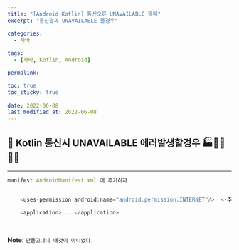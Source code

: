 ```yaml
---
title: "[Android-Kotlin] 통신오류 UNAVAILABLE 뜰때"
excerpt: "통신결과 UNAVAILABLE 뜰경우"

categories:
  - 자바
  
tags:
  - [자바, Kotlin, Android]

permalink: 

toc: true
toc_sticky: true
 
date: 2022-06-08
last_modified_at: 2022-06-08
---
```


## 😬 Kotlin 통신시 UNAVAILABLE 에러발생할경우 🏭👩‍🏭👨‍🏭
---

```js
manifest.AndroidManifest.xml 에 추가하자.


    <uses-permission android:name="android.permission.INTERNET"/>  <-추가

    <application>... </application>

```


<br>



**Note:** `만들고나니 내것이 아니었다.` 